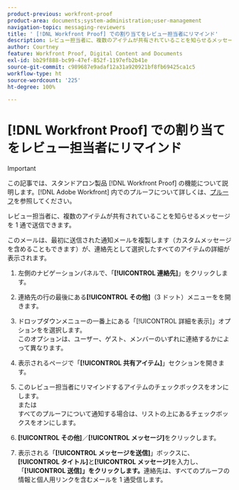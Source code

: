 ```yaml
---
product-previous: workfront-proof
product-area: documents;system-administration;user-management
navigation-topic: messaging-reviewers
title: ' [!DNL Workfront Proof] での割り当てをレビュー担当者にリマインド'
description: レビュー担当者に、複数のアイテムが共有されていることを知らせるメッセージを 1 通で送信できます。
author: Courtney
feature: Workfront Proof, Digital Content and Documents
exl-id: bb29f888-bc99-47ef-852f-1197efb2b41e
source-git-commit: c989687e9adaf12a31a920921bf8fb69425ca1c5
workflow-type: ht
source-wordcount: '225'
ht-degree: 100%

---
```


# [!DNL Workfront Proof] での割り当てをレビュー担当者にリマインド

>[!IMPORTANT]
>
>この記事では、スタンドアロン製品 [!DNL Workfront Proof] の機能について説明します。[!DNL Adobe Workfront] 内でのプルーフについて詳しくは、[プルーフ](../../../review-and-approve-work/proofing/proofing.md)を参照してください。

レビュー担当者に、複数のアイテムが共有されていることを知らせるメッセージを 1 通で送信できます。

このメールは、最初に送信された通知メールを複製します（カスタムメッセージを含めることもできます）が、連絡先として選択したすべてのアイテムの詳細が表示されます。

1. 左側のナビゲーションパネルで、「**[!UICONTROL 連絡先]**」をクリックします。
1. 連絡先の行の最後にある&#x200B;**[!UICONTROL その他]**（3 ドット）メニューをを開きます。
1. ドロップダウンメニューの一番上にある「[!UICONTROL 詳細を表示]」オプションをを選択します。\
   このオプションは、ユーザー、ゲスト、メンバーのいずれに連絡するかによって異なります。
1. 表示されるページで「**[!UICONTROL 共有アイテム]**」セクションを開きます。
1. このレビュー担当者にリマインドするアイテムのチェックボックスをオンにします。\
   または\
   すべてのプルーフについて通知する場合は、リストの上にあるチェックボックスをオンにします。

1. **[!UICONTROL その他]**／**[!UICONTROL メッセージ]**&#x200B;をクリックします。

1. 表示される「**[!UICONTROL メッセージを送信]**」ボックスに、**[!UICONTROL タイトル]**&#x200B;と&#x200B;**[!UICONTROL メッセージ]**&#x200B;を入力し、「**[!UICONTROL 送信]」をクリックします。**&#x200B;連絡先は、すべてのプルーフの情報と個人用リンクを含むメールを 1 通受信します。


